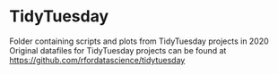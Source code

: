 # TidyTuesday

Folder containing scripts and plots from TidyTuesday projects in 2020
Original datafiles for TidyTuesday projects can be found at https://github.com/rfordatascience/tidytuesday
